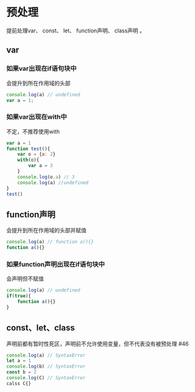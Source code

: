 # 预处理

提前处理var、 const、 let、 function声明、 class声明 。

## var

### 如果var出现在if语句块中

会提升到所在作用域的头部

```js
console.log(a) // undefined
var a = 1;
```

### 如果var出现在with中

不定，不推荐使用with

```js
var a = 1
function test(){
	var o = {a: 2}
	with(o){
		var a = 3
	}
	console.log(o.a) // 3
	console.log(a) //undefined
}
test()

```

## function声明

会提升到所在作用域的头部并赋值

```js
console.log(a) // function a(){}
function a(){}
```

### 如果function声明出现在if语句块中

会声明但不赋值

```js
console.log(a) // undefined
if(true){
	function a(){}
}
```

## const、let、class

声明前都有暂时性死区，声明前不允许使用变量，但不代表没有被预处理
#46 

```js
console.log(a) // SyntaxError
let a = 1
console.log(b) // SyntaxError
const b = 2
console.log(C) // SyntaxError
calss C{}
```
